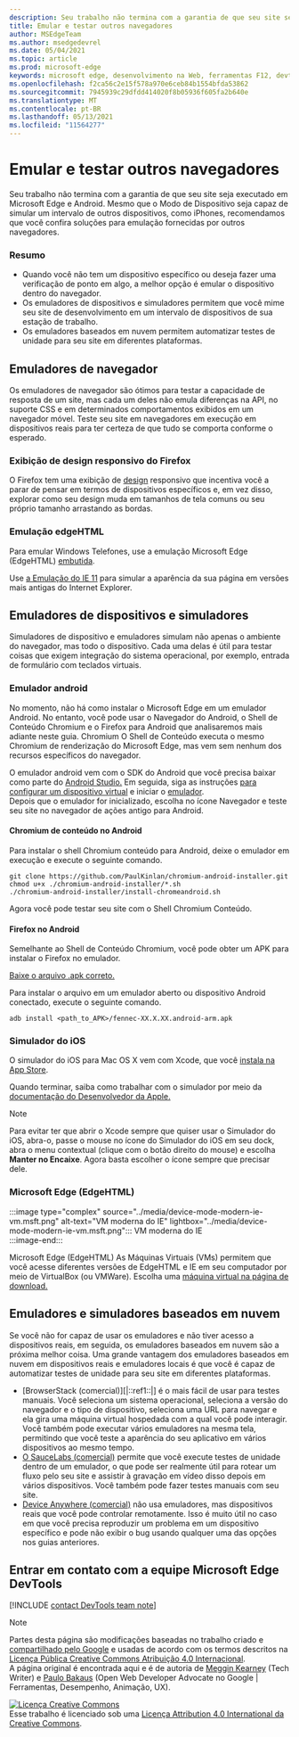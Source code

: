 ```yaml
---
description: Seu trabalho não termina com a garantia de que seu site seja executado em Microsoft Edge e Android.  Mesmo que o Modo de Dispositivo seja capaz de simular um intervalo de outros dispositivos, como iPhones, recomendamos que você confira soluções para emulação fornecidas por outros navegadores.
title: Emular e testar outros navegadores
author: MSEdgeTeam
ms.author: msedgedevrel
ms.date: 05/04/2021
ms.topic: article
ms.prod: microsoft-edge
keywords: microsoft edge, desenvolvimento na Web, ferramentas F12, devtools
ms.openlocfilehash: f2ca56c2e15f578a970e6ceb84b1554bfda53862
ms.sourcegitcommit: 7945939c29dfdd414020f8b05936f605fa2b640e
ms.translationtype: MT
ms.contentlocale: pt-BR
ms.lasthandoff: 05/13/2021
ms.locfileid: "11564277"
---
```

<!-- Copyright Meggin Kearney and Paul Bakaus

   Licensed under the Apache License, Version 2.0 (the "License");
   you may not use this file except in compliance with the License.
   You may obtain a copy of the License at

       https://www.apache.org/licenses/LICENSE-2.0

   Unless required by applicable law or agreed to in writing, software
   distributed under the License is distributed on an "AS IS" BASIS,
   WITHOUT WARRANTIES OR CONDITIONS OF ANY KIND, either express or implied.
   See the License for the specific language governing permissions and
   limitations under the License.  -->
# <a name="emulate-and-test-other-browsers"></a>Emular e testar outros navegadores  

Seu trabalho não termina com a garantia de que seu site seja executado em Microsoft Edge e Android.  Mesmo que o Modo de Dispositivo seja capaz de simular um intervalo de outros dispositivos, como iPhones, recomendamos que você confira soluções para emulação fornecidas por outros navegadores.  

### <a name="summary"></a>Resumo  

*   Quando você não tem um dispositivo específico ou deseja fazer uma verificação de ponto em algo, a melhor opção é emular o dispositivo dentro do navegador.  
*   Os emuladores de dispositivos e simuladores permitem que você mime seu site de desenvolvimento em um intervalo de dispositivos de sua estação de trabalho.  
*   Os emuladores baseados em nuvem permitem automatizar testes de unidade para seu site em diferentes plataformas.  

## <a name="browser-emulators"></a>Emuladores de navegador  

Os emuladores de navegador são ótimos para testar a capacidade de resposta de um site, mas cada um deles não emula diferenças na API, no suporte CSS e em determinados comportamentos exibidos em um navegador móvel.  Teste seu site em navegadores em execução em dispositivos reais para ter certeza de que tudo se comporta conforme o esperado.  

### <a name="firefox-responsive-design-view"></a>Exibição de design responsivo do Firefox  

O Firefox tem uma exibição de [design][MDNResponsiveDesignMode] responsivo que incentiva você a parar de pensar em termos de dispositivos específicos e, em vez disso, explorar como seu design muda em tamanhos de tela comuns ou seu próprio tamanho arrastando as bordas.  

### <a name="edgehtml-emulation"></a>Emulação edgeHTML  

Para emular Windows Telefones, use a emulação Microsoft Edge \(EdgeHTML\) [embutida][ArchiveMicrosoftEdgeDevtoolsEmulation].  

Use [a Emulação do IE 11][Ie11DevToolsEmulation] para simular a aparência da sua página em versões mais antigas do Internet Explorer.  

## <a name="device-emulators-and-simulators"></a>Emuladores de dispositivos e simuladores  

Simuladores de dispositivo e emuladores simulam não apenas o ambiente do navegador, mas todo o dispositivo.  Cada uma delas é útil para testar coisas que exigem integração do sistema operacional, por exemplo, entrada de formulário com teclados virtuais.  

### <a name="android-emulator"></a>Emulador android  

<!--  
:::image type="complex" source="../media/device-mode-android-emulator-stock-browser.msft.png" alt-text="Stock Browser in Android Emulator" lightbox="../media/device-mode-android-emulator-stock-browser.msft.png":::
   Stock Browser in Android Emulator  
:::image-end:::  
-->  

No momento, não há como instalar o Microsoft Edge em um emulador Android.  No entanto, você pode usar o Navegador do Android, o Shell de Conteúdo Chromium e o Firefox para Android que analisaremos mais adiante neste guia.  Chromium O Shell de Conteúdo executa o mesmo Chromium de renderização do Microsoft Edge, mas vem sem nenhum dos recursos específicos do navegador.  

O emulador android vem com o SDK do Android que você precisa baixar como parte do [Android Studio.][AndroidStudioDownload]  Em seguida, siga as instruções [para configurar um dispositivo virtual][AndroidStudioCreateManageVirtualDevices] e iniciar o [emulador][AndroidStudioRunAppsAndroidEmulator].  
Depois que o emulador for inicializado, escolha no ícone Navegador e teste seu site no navegador de ações antigo para Android.  

#### <a name="chromium-content-shell-on-android"></a>Chromium de conteúdo no Android  

<!--  
:::image type="complex" source="../media/device-mode-android-avd-contentshell.msft.png" alt-text="Android Emulator Content Shell" lightbox="../media/device-mode-android-avd-contentshell.msft.png":::
   Android Emulator Content Shell  
:::image-end:::  
-->  

Para instalar o shell Chromium conteúdo para Android, deixe o emulador em execução e execute o seguinte comando.  

```shell
git clone https://github.com/PaulKinlan/chromium-android-installer.git
chmod u+x ./chromium-android-installer/*.sh
./chromium-android-installer/install-chromeandroid.sh
```  

Agora você pode testar seu site com o Shell Chromium Conteúdo.  

#### <a name="firefox-on-android"></a>Firefox no Android  

<!--  
:::image type="complex" source="../media/device-mode-ff-on-android-emulator.msft.png" alt-text="Firefox Icon on Android Emulator" lightbox="../media/device-mode-ff-on-android-emulator.msft.png":::
   Firefox Icon on Android Emulator  
:::image-end:::  
-->  

Semelhante ao Shell de Conteúdo Chromium, você pode obter um APK para instalar o Firefox no emulador.  

[Baixe o arquivo .apk correto.][MozillaFirefoxDownload]  

Para instalar o arquivo em um emulador aberto ou dispositivo Android conectado, execute o seguinte comando.  

```shell
adb install <path_to_APK>/fennec-XX.X.XX.android-arm.apk
```  

### <a name="ios-simulator"></a>Simulador do iOS  

O simulador do iOS para Mac OS X vem com Xcode, que você [instala na App Store][MacAppStoreXcode].  

Quando terminar, saiba como trabalhar com o simulador por meio da [documentação do Desenvolvedor da Apple.][AppleSimulatorHelp]  

> [!NOTE]
> Para evitar ter que abrir o Xcode sempre que quiser usar o Simulador do iOS, abra-o, passe o mouse no ícone do Simulador do iOS em seu dock, abra o menu contextual \(clique com o botão direito do mouse\) e escolha **Manter no Encaixe**.  Agora basta escolher o ícone sempre que precisar dele.  

###  <a name="microsoft-edge-edgehtml"></a>Microsoft Edge (EdgeHTML)  

:::image type="complex" source="../media/device-mode-modern-ie-vm.msft.png" alt-text="VM moderna do IE" lightbox="../media/device-mode-modern-ie-vm.msft.png":::
   VM moderna do IE  
:::image-end:::  

Microsoft Edge \(EdgeHTML\) As Máquinas Virtuais \(VMs\) permitem que você acesse diferentes versões de EdgeHTML e IE em seu computador por meio de VirtualBox \(ou VMWare\).  Escolha uma [máquina virtual na página de download.][MicrosoftDeveloperEdgeVms]  

## <a name="cloud-based-emulators-and-simulators"></a>Emuladores e simuladores baseados em nuvem  

Se você não for capaz de usar os emuladores e não tiver acesso a dispositivos reais, em seguida, os emuladores baseados em nuvem são a próxima melhor coisa.  Uma grande vantagem dos emuladores baseados em nuvem em dispositivos reais e emuladores locais é que você é capaz de automatizar testes de unidade para seu site em diferentes plataformas.  

*   [BrowserStack (comercial)][|::ref1::|] é o mais fácil de usar para testes manuais.  Você seleciona um sistema operacional, seleciona a versão do navegador e o tipo de dispositivo, seleciona uma URL para navegar e ela gira uma máquina virtual hospedada com a qual você pode interagir.  Você também pode executar vários emuladores na mesma tela, permitindo que você teste a aparência do seu aplicativo em vários dispositivos ao mesmo tempo.  
*   [O SauceLabs (comercial)][SauceLabs] permite que você execute testes de unidade dentro de um emulador, o que pode ser realmente útil para rotear um fluxo pelo seu site e assistir à gravação em vídeo disso depois em vários dispositivos.  Você também pode fazer testes manuais com seu site.  
*   [Device Anywhere (comercial)][AppExperience] não usa emuladores, mas dispositivos reais que você pode controlar remotamente.  Isso é muito útil no caso em que você precisa reproduzir um problema em um dispositivo específico e pode não exibir o bug usando qualquer uma das opções nos guias anteriores.  

## <a name="getting-in-touch-with-the-microsoft-edge-devtools-team"></a>Entrar em contato com a equipe Microsoft Edge DevTools  

[!INCLUDE [contact DevTools team note](../includes/contact-devtools-team-note.md)]  

<!-- links -->  

[ArchiveMicrosoftEdgeDevtoolsEmulation]: /archive/microsoft-edge/legacy/developer/devtools-guide/emulation "Emulação | Microsoft Docs"  

[Ie11DevToolsEmulation]: /previous-versions/windows/internet-explorer/ie-developer/samples/dn255001(v=vs.85) "Emular navegadores, tamanhos de tela e localizações GPS | Microsoft Docs"  

[MicrosoftDeveloperEdgeVms]: https://developer.microsoft.com/microsoft-edge/tools/vms "Baixar máquinas virtuais"  

[AndroidStudioCreateManageVirtualDevices]: https://developer.android.com/tools/devices/managing-avds.html "Criar e gerenciar dispositivos virtuais | Desenvolvedores Android"  
[AndroidStudioDownload]:  https://developer.android.com/sdk/installing/studio.html "Baixar ferramentas do Android Studio e SDK | Desenvolvedores Android"  
[AndroidStudioRunAppsAndroidEmulator]: https://developer.android.com/tools/devices/emulator.html "Executar aplicativos no | Desenvolvedores Android"  

[AppExperience]: https://www.sigos.com/app-experience/ "Experiência do aplicativo"  
[AppleSimulatorHelp]: https://help.apple.com/simulator/mac/current "Ajuda do Simulador - atual | Apple"  
[BrowserStack]: https://www.browserstack.com/automate "BrowserStack"  
[MacAppStoreXcode]: https://itunes.apple.com/app/xcode/id497799835 "Xcode na Mac App Store"  
[MDNResponsiveDesignMode]: https://developer.mozilla.org/docs/Tools/Responsive_Design_View "Modo de Design Responsivo | MDN"  
[MozillaFirefoxDownload]: https://www.mozilla.org/firefox/all/#product-android-beta "Baixar o Navegador firefox"  
[SauceLabs]: https://saucelabs.com "Laboratórios de Disco"  

> [!NOTE]
> Partes desta página são modificações baseadas no trabalho criado e [compartilhado pelo Google][GoogleSitePolicies] e usadas de acordo com os termos descritos na [Licença Pública Creative Commons Atribuição 4.0 Internacional][CCA4IL].  
> A página original [](https://developers.google.com/web/tools/chrome-devtools/device-mode/testing-other-browsers) é encontrada aqui e é de autoria de [Meggin Kearney][MegginKearney] \(Tech Writer\) e [Paulo Bakaus][PaulBakaus] \(Open Web Developer Advocate no Google | Ferramentas, Desempenho, Animação, UX\).  

[![Licença Creative Commons][CCby4Image]][CCA4IL]  
Esse trabalho é licenciado sob uma [Licença Attribution 4.0 International da Creative Commons][CCA4IL].  

[CCA4IL]: https://creativecommons.org/licenses/by/4.0  
[CCby4Image]: https://i.creativecommons.org/l/by/4.0/88x31.png  
[GoogleSitePolicies]: https://developers.google.com/terms/site-policies  
[KayceBasques]: https://developers.google.com/web/resources/contributors#kayce-basques  
[MegginKearney]: https://developers.google.com/web/resources/contributors#meggin-kearney  
[PaulBakaus]: https://developers.google.com/web/resources/contributors#paul-bakaus  

